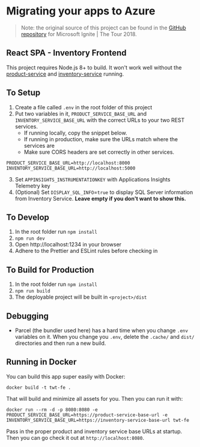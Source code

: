 # Migrating your apps to Azure

> Note: the original source of this project can be found in the [GitHub repository](https://github.com/microsoft/IgniteTheTour/tree/master/DEV%20-%20Building%20your%20Applications%20for%20the%20Cloud/DEV10/src/frontend) for Microsoft Ignite | The Tour 2018.

## React SPA - Inventory Frontend

This project requires Node.js 8+ to build. It won't work well without the [product-service](https://github.com/sjwaight/AzureAppMigrationNode) and [inventory-service](https://github.com/sjwaight/AzureMigrationDotNet) running.

## To Setup

1. Create a file called `.env` in the root folder of this project
2. Put two variables in it, `PRODUCT_SERVICE_BASE_URL` and `INVENTORY_SERVICE_BASE_URL` with the correct URLs to your two REST services.
   - If running locally, copy the snippet below.
   - If running in production, make sure the URLs match where the services are
   - Make sure CORS headers are set correctly in other services.

```
PRODUCT_SERVICE_BASE_URL=http://localhost:8000
INVENTORY_SERVICE_BASE_URL=http://localhost:5000
```
3. Set `APPINSIGHTS_INSTRUMENTATIONKEY` with Applications Insights Telemetry key
4. (Optional) Set `DISPLAY_SQL_INFO`=`true` to display SQL Server information from Inventory Service. **Leave empty if you don't want to show this.**

## To Develop

1. In the root folder run `npm install`
1. `npm run dev`
1. Open http://localhost:1234 in your browser
1. Adhere to the Prettier and ESLint rules before checking in

## To Build for Production

1. In the root folder run `npm install`
1. `npm run build`
1. The deployable project will be built in `<project>/dist`

## Debugging

- Parcel (the bundler used here) has a hard time when you change `.env` variables on it. When you change you `.env`, delete the `.cache/` and `dist/` directories and then run a new build.

## Running in Docker

You can build this app super easily with Docker:

```console
docker build -t twt-fe .
```

That will build and minimize all assets for you. Then you can run it with:

```console
docker run --rm -d -p 8080:8080 -e PRODUCT_SERVICE_BASE_URL=https://product-service-base-url -e INVENTORY_SERVICE_BASE_URL=https://inventory-service-base-url twt-fe
```

Pass in the proper product and inventory service base URLs at startup. Then you can go check it out at `http://localhost:8080`.

